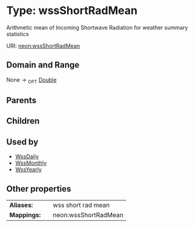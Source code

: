 
# Type: wssShortRadMean


Arithmetic mean of Incoming Shortwave Radiation for weather summary statistics

URI: [neon:wssShortRadMean](https://data.neonscience.org/wssShortRadMean)


## Domain and Range

None ->  <sub>OPT</sub> [Double](types/Double.md)

## Parents


## Children


## Used by

 * [WssDaily](WssDaily.md)
 * [WssMonthly](WssMonthly.md)
 * [WssYearly](WssYearly.md)

## Other properties

|  |  |  |
| --- | --- | --- |
| **Aliases:** | | wss short rad mean |
| **Mappings:** | | neon:wssShortRadMean |

